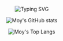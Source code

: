 <div align="center">
<p> 

![Typing SVG](https://readme-typing-svg.demolab.com?font=Long+Cang&size=30&pause=1000&color=F70000&center=true&vCenter=true&width=435&lines=%E4%BD%A0%E5%A5%BD%E4%B8%96%E7%95%8C%EF%BC%81;%E5%A5%BD%E5%A5%BD%E5%AD%A6%E4%B9%A0%EF%BC%8C%E5%A4%A9%E5%A4%A9%E5%90%91%E4%B8%8A%EF%BC%81;%E6%88%91%E5%8F%AB%E6%91%A9%E8%A5%BF%EF%BC%81)

![Moy's GitHub stats](https://github-readme-stats.vercel.app/api?username=MoisesAdame&show_icons=true)

![Moy's Top Langs](https://github-readme-stats.vercel.app/api/top-langs/?username=MoisesAdame&layout=compact)
</p>
</div>
